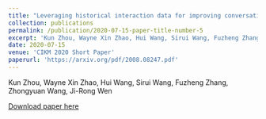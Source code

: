 ```yaml
---
title: "Leveraging historical interaction data for improving conversational recommender system"
collection: publications
permalink: /publication/2020-07-15-paper-title-number-5
excerpt: 'Kun Zhou, Wayne Xin Zhao, Hui Wang, Sirui Wang, Fuzheng Zhang, Zhongyuan Wang, Ji-Rong Wen'
date: 2020-07-15
venue: 'CIKM 2020 Short Paper'
paperurl: 'https://arxiv.org/pdf/2008.08247.pdf'
---
```

Kun Zhou, Wayne Xin Zhao, Hui Wang, Sirui Wang, Fuzheng Zhang, Zhongyuan Wang, Ji-Rong Wen

[Download paper here](https://arxiv.org/pdf/2008.08247.pdf)
